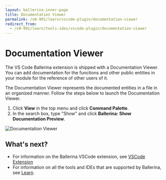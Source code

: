 ```yaml
---
layout: ballerina-inner-page
title: Documentation Viewer
permalink: /v0-991/learn/vscode-plugin/documentation-viewer
redirect_from:
  - /v0-991/learn/tools-ides/vscode-plugin/documentation-viewer
---
```


# Documentation Viewer

The VS Code Ballerina extension is shipped with a Documentation Viewer. You can add documentation for the functions and other public entities in your module for the reference of other users of it. 

The Documentation Viewer represents the documented entities in a file in an organized manner. Follow the steps below to launch the Documentation Viewer.

1. Click **View** in the top menu and click **Command Palette**.
2. In the search box, type "Show" and click **Ballerina: Show Documentation Preview**.

![Documentation Viewer](/v0-991/learn/images/documentation-viewer.gif)

## What's next?

- For information on the Ballerina VSCode extension, see [VSCode Extension](/v0-991/learn/vscode-plugin)
- For information on all the tools and IDEs that are supported by Ballerina, see [Learn](/v0-991/learn).
 
